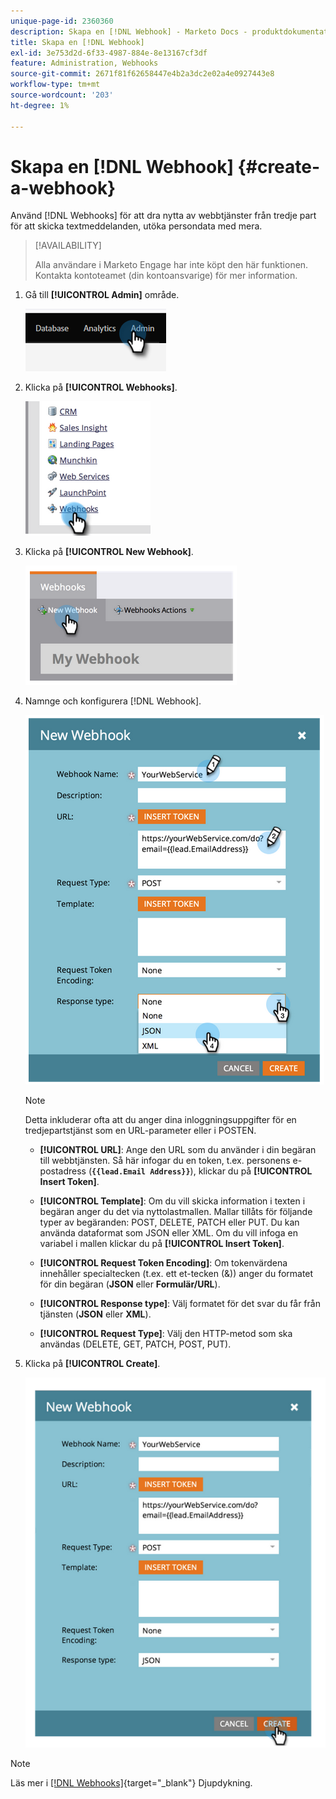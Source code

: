 ```yaml
---
unique-page-id: 2360360
description: Skapa en [!DNL Webhook] - Marketo Docs - produktdokumentation
title: Skapa en [!DNL Webhook]
exl-id: 3e753d2d-6f33-4987-884e-8e13167cf3df
feature: Administration, Webhooks
source-git-commit: 2671f81f62658447e4b2a3dc2e02a4e0927443e8
workflow-type: tm+mt
source-wordcount: '203'
ht-degree: 1%

---
```


# Skapa en [!DNL Webhook] {#create-a-webhook}

Använd [!DNL Webhooks] för att dra nytta av webbtjänster från tredje part för att skicka textmeddelanden, utöka persondata med mera.

>[!AVAILABILITY]
>
>Alla användare i Marketo Engage har inte köpt den här funktionen. Kontakta kontoteamet (din kontoansvarige) för mer information.

1. Gå till **[!UICONTROL Admin]** område.

   ![](assets/create-a-webhook-1.png)

1. Klicka på **[!UICONTROL Webhooks]**.

   ![](assets/create-a-webhook-2.png)

1. Klicka på **[!UICONTROL New Webhook]**.

   ![](assets/create-a-webhook-3.png)

1. Namnge och konfigurera [!DNL Webhook].

   ![](assets/create-a-webhook-4.png)

   >[!NOTE]
   >
   >Detta inkluderar ofta att du anger dina inloggningsuppgifter för en tredjepartstjänst som en URL-parameter eller i POSTEN.

   * **[!UICONTROL URL]**: Ange den URL som du använder i din begäran till webbtjänsten. Så här infogar du en token, t.ex. personens e-postadress (**`{{lead.Email Address}}`**), klickar du på **[!UICONTROL Insert Token]**.

   * **[!UICONTROL Template]**: Om du vill skicka information i texten i begäran anger du det via nyttolastmallen. Mallar tillåts för följande typer av begäranden: POST, DELETE, PATCH eller PUT. Du kan använda dataformat som JSON eller XML. Om du vill infoga en variabel i mallen klickar du på **[!UICONTROL Insert Token]**.

   * **[!UICONTROL Request Token Encoding]**: Om tokenvärdena innehåller specialtecken (t.ex. ett et-tecken (&amp;)) anger du formatet för din begäran (**JSON** eller **Formulär/URL**).

   * **[!UICONTROL Response type]**: Välj formatet för det svar du får från tjänsten (**JSON** eller **XML**).

   * **[!UICONTROL Request Type]**: Välj den HTTP-metod som ska användas (DELETE, GET, PATCH, POST, PUT).

1. Klicka på **[!UICONTROL Create]**.

   ![](assets/create-a-webhook-5.png)

>[!NOTE]
>
>Läs mer i [[!DNL Webhooks]](https://developers.marketo.com/documentation/webhooks/){target="_blank"} Djupdykning.
